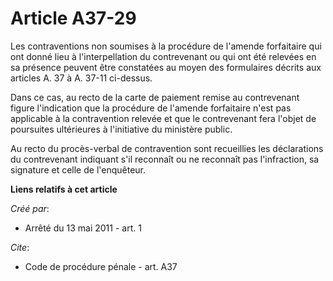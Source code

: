# Article A37-29

Les contraventions non soumises à la procédure de l'amende forfaitaire qui ont donné lieu à l'interpellation du contrevenant
ou qui ont été relevées en sa présence peuvent être constatées au moyen des formulaires décrits aux articles A. 37 à A. 37-11
ci-dessus. 

Dans ce cas, au recto de la carte de paiement remise au contrevenant figure l'indication que la procédure de l'amende
forfaitaire n'est pas applicable à la contravention relevée et que le contrevenant fera l'objet de poursuites ultérieures à
l'initiative du ministère public. 

Au recto du procès-verbal de contravention sont recueillies les déclarations du contrevenant indiquant s'il reconnaît ou ne
reconnaît pas l'infraction, sa signature et celle de l'enquêteur.

**Liens relatifs à cet article**

_Créé par_:

  - Arrêté du 13 mai 2011 - art. 1

_Cite_:

  - Code de procédure pénale - art. A37
